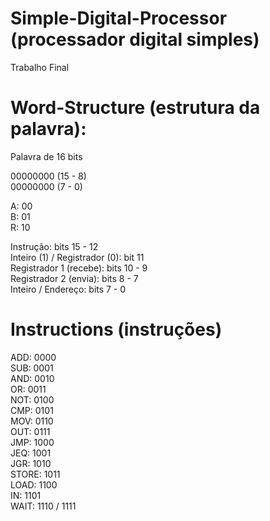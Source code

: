 # Simple-Digital-Processor (processador digital simples)
Trabalho Final

# Word-Structure (estrutura da palavra):

Palavra de 16 bits 

00000000 (15 - 8) </br>
00000000 (7 - 0)

A: 00 </br>
B: 01 </br>
R: 10

Instrução: bits 15 - 12 </br>
Inteiro (1) / Registrador (0): bit 11 </br>
Registrador 1 (recebe): bits 10 - 9 </br>
Registrador 2 (envia): bits 8 - 7 </br>
Inteiro / Endereço: bits 7 - 0

# Instructions (instruções)

ADD:   0000 </br>
SUB:   0001 </br>
AND:   0010 </br>
OR:    0011 </br>
NOT:   0100 </br>
CMP:   0101 </br>
MOV:   0110 </br>
OUT:   0111 </br>
JMP:   1000 </br>
JEQ:   1001 </br>
JGR:   1010 </br>
STORE: 1011 </br>
LOAD:  1100 </br>
IN:    1101 </br>
WAIT:  1110 / 1111
